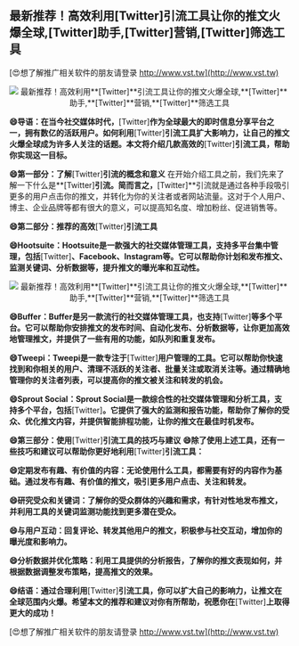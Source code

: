 ## **最新推荐！高效利用**[Twitter]**引流工具让你的推文火爆全球,**[Twitter]**助手,**[Twitter]**营销,**[Twitter]**筛选工具**

[😍想了解推广相关软件的朋友请登录 http://www.vst.tw](http://www.vst.tw)

 <center><img src="https://vst.tw/MP4/tuiguang/png/0.png" alt="最新推荐！高效利用**[Twitter]**引流工具让你的推文火爆全球,**[Twitter]**助手,**[Twitter]**营销,**[Twitter]**筛选工具"></center>

**😄导语：在当今社交媒体时代，**[Twitter]**作为全球最大的即时信息分享平台之一，拥有数亿的活跃用户。如何利用**[Twitter]**引流工具扩大影响力，让自己的推文火爆全球成为许多人关注的话题。本文将介绍几款高效的**[Twitter]**引流工具，帮助你实现这一目标。**

**😄第一部分：了解**[Twitter]**引流的概念和意义**
在开始介绍工具之前，我们先来了解一下什么是**[Twitter]**引流。简而言之，**[Twitter]**引流就是通过各种手段吸引更多的用户点击你的推文，并转化为你的关注者或者网站流量。这对于个人用户、博主、企业品牌等都有很大的意义，可以提高知名度、增加粉丝、促进销售等。

**😄第二部分：推荐的高效**[Twitter]**引流工具**

**😄Hootsuite：Hootsuite是一款强大的社交媒体管理工具，支持多平台集中管理，包括**[Twitter]**、Facebook、Instagram等。它可以帮助你计划和发布推文、监测关键词、分析数据等，提升推文的曝光率和互动性。**

 <center><img src="https://vst.tw/MP4/tuiguang/png/5.png" alt="最新推荐！高效利用**[Twitter]**引流工具让你的推文火爆全球,**[Twitter]**助手,**[Twitter]**营销,**[Twitter]**筛选工具"></center>

**😄Buffer：Buffer是另一款流行的社交媒体管理工具，也支持**[Twitter]**等多个平台。它可以帮助你安排推文的发布时间、自动化发布、分析数据等，让你更加高效地管理推文，并提供了一些有用的功能，如队列和重复发布。**

**😄Tweepi：Tweepi是一款专注于**[Twitter]**用户管理的工具。它可以帮助你快速找到和你相关的用户、清理不活跃的关注者、批量关注或取消关注等。通过精确地管理你的关注者列表，可以提高你的推文被关注和转发的机会。**

**😄Sprout Social：Sprout Social是一款综合性的社交媒体管理和分析工具，支持多个平台，包括**[Twitter]**。它提供了强大的监测和报告功能，帮助你了解你的受众、优化推文内容，并提供智能排程功能，让你的推文在最佳时机发布。**

**😄第三部分：使用**[Twitter]**引流工具的技巧与建议**
**😄除了使用上述工具，还有一些技巧和建议可以帮助你更好地利用**[Twitter]**引流工具：**

**😄定期发布有趣、有价值的内容：无论使用什么工具，都需要有好的内容作为基础。通过发布有趣、有价值的推文，吸引更多用户点击、关注和转发。**

**😄研究受众和关键词：了解你的受众群体的兴趣和需求，有针对性地发布推文，并利用工具的关键词监测功能找到更多潜在受众。**

**😄与用户互动：回复评论、转发其他用户的推文，积极参与社交互动，增加你的曝光度和影响力。**

**😄分析数据并优化策略：利用工具提供的分析报告，了解你的推文表现如何，并根据数据调整发布策略，提高推文的效果。**

**😄结语：通过合理利用**[Twitter]**引流工具，你可以扩大自己的影响力，让推文在全球范围内火爆。希望本文的推荐和建议对你有所帮助，祝愿你在**[Twitter]**上取得更大的成功！**

[😍想了解推广相关软件的朋友请登录 http://www.vst.tw](http://www.vst.tw)



